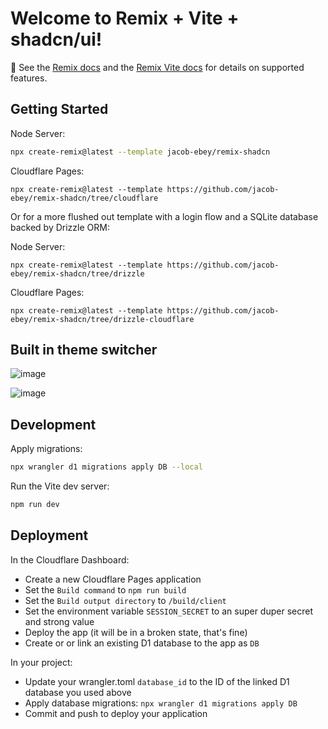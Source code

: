# Welcome to Remix + Vite + shadcn/ui!

📖 See the [Remix docs](https://remix.run/docs) and the [Remix Vite docs](https://remix.run/docs/en/main/future/vite) for details on supported features.

## Getting Started

Node Server:

```sh
npx create-remix@latest --template jacob-ebey/remix-shadcn
```

Cloudflare Pages:

```shellscript
npx create-remix@latest --template https://github.com/jacob-ebey/remix-shadcn/tree/cloudflare
```

Or for a more flushed out template with a login flow and a SQLite database backed by Drizzle ORM:

Node Server:

```shellscript
npx create-remix@latest --template https://github.com/jacob-ebey/remix-shadcn/tree/drizzle
```

Cloudflare Pages:

```shellscript
npx create-remix@latest --template https://github.com/jacob-ebey/remix-shadcn/tree/drizzle-cloudflare
```

## Built in theme switcher

![image](https://github.com/jacob-ebey/remix-shadcn/assets/12063586/c6ed812c-764f-46b7-af30-26284f55535c)

![image](https://github.com/jacob-ebey/remix-shadcn/assets/12063586/4e378230-3b4b-4b78-8af4-096b30aacf79)

## Development

Apply migrations:

```sh
npx wrangler d1 migrations apply DB --local
```

Run the Vite dev server:

```sh
npm run dev
```

## Deployment

In the Cloudflare Dashboard:

- Create a new Cloudflare Pages application
- Set the `Build command` to `npm run build`
- Set the `Build output directory` to `/build/client`
- Set the environment variable `SESSION_SECRET` to an super duper secret and strong value
- Deploy the app (it will be in a broken state, that's fine)
- Create or or link an existing D1 database to the app as `DB`

In your project:

- Update your wrangler.toml `database_id` to the ID of the linked D1 database you used above
- Apply database migrations: `npx wrangler d1 migrations apply DB`
- Commit and push to deploy your application
